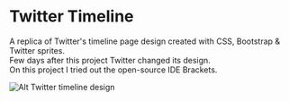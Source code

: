 Twitter Timeline
================

A replica of Twitter's timeline page design created with CSS, Bootstrap &amp; Twitter sprites.  
Few days after this project Twitter changed its design.  
On this project I tried out the open-source IDE Brackets.

![Alt Twitter timeline design](https://raw2.github.com/GiacomoPatella/giacomopatella.github.io/master/timeline.png "Twitter timeline")
